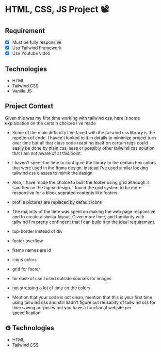 # HTML, CSS, JS Project 📽

## **Requirement**
- [x] Must be fully responsive
- [x] Use Tailwind Framework
- [x] Use Youtube video

## **Technologies**
- HTML
- Tailwind CSS
- Vanilla JS

## **Project Context**
Given this was my first time working with tailwind css, here is some explaination on the certain choices I've made

- Some of the main difficulty I've faced with the tailwind css library is the repetion of code. I haven't looked to it in details to minimize project turn over time but all that class code reapting itself on certain tags could easily be done by plain css, sass or possibly other tailwind css solution that I am not aware of at this point.

- I haven't spent the time to configure the library to the certain hex colors that were used in the figma design, instead I've used similar looking tailwind css classes to mimik the design.

- Also, I have made the choice to built the footer using grid although it said flex on the figma design. I found the grid system to be more responsive for a block seprated contents like footers.

- profile pictures are replaced by default icons

- The majority of the time was spent on making the web page responsive and to create a similar layout. Given more time, and familarity with tailwind I'm pretty confindent that I can build it to the ideal requirement.


- top-border instead of div
- footer overflow
- frame names are id 
- icons colors 
- grid for footer
- for ease of use I used outside sources for images
- not stressing a lot of time on the colors
- Mention that your code is not clean, mention that this is your first time using tailwind css and still hadn't figure out reusabity of tailwind css for time saving purposes but you have a functional website per speecification


## ⚙️ **Technologies**

- HTML
- Tailwind CSS
